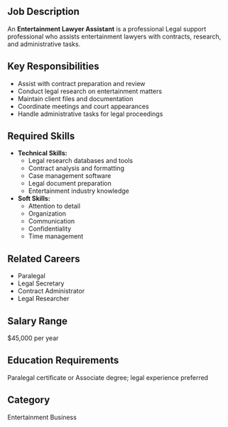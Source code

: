 ## Job Description
An **Entertainment Lawyer Assistant** is a professional Legal support professional who assists entertainment lawyers with contracts, research, and administrative tasks.

## Key Responsibilities
- Assist with contract preparation and review
- Conduct legal research on entertainment matters
- Maintain client files and documentation
- Coordinate meetings and court appearances
- Handle administrative tasks for legal proceedings

## Required Skills
- **Technical Skills:**
  - Legal research databases and tools
  - Contract analysis and formatting
  - Case management software
  - Legal document preparation
  - Entertainment industry knowledge
- **Soft Skills:**
  - Attention to detail
  - Organization
  - Communication
  - Confidentiality
  - Time management

## Related Careers
- Paralegal
- Legal Secretary
- Contract Administrator
- Legal Researcher

## Salary Range
$45,000 per year

## Education Requirements
Paralegal certificate or Associate degree; legal experience preferred

## Category
Entertainment Business
